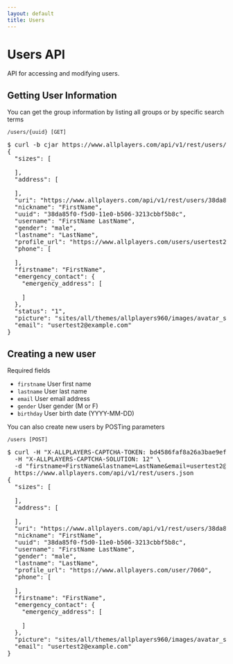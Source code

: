 ```yaml
---
layout: default
title: Users
---
```


# Users API

API for accessing and modifying users.

## Getting User Information

You can get the group information by listing all groups or by specific search terms

<a id="/users/{uuid}"></a>

    /users/{uuid} [GET]

<pre class="terminal">
$ curl -b cjar https://www.allplayers.com/api/v1/rest/users/38da85f0-f5d0-11e0-b506-3213cbbf5b8c
{
  "sizes": [

  ],
  "address": [

  ],
  "uri": "https://www.allplayers.com/api/v1/rest/users/38da85f0-f5d0-11e0-b506-3213cbbf5b8c",
  "nickname": "FirstName",
  "uuid": "38da85f0-f5d0-11e0-b506-3213cbbf5b8c",
  "username": "FirstName LastName",
  "gender": "male",
  "lastname": "LastName",
  "profile_url": "https://www.allplayers.com/users/usertest2",
  "phone": [

  ],
  "firstname": "FirstName",
  "emergency_contact": {
    "emergency_address": [

    ]
  },
  "status": "1",
  "picture": "sites/all/themes/allplayers960/images/avatar_selection/Baseball_Ball.png",
  "email": "usertest2@example.com"
}
</pre>


## Creating a new user

Required fields

*  `firstname` User first name
*  `lastname` User last name
*  `email` User email address
*  `gender` User gender (M or F)
*  `birthday` User birth date (YYYY-MM-DD)

You can also create new users by POSTing parameters

    /users [POST]

<pre class="terminal">
$ curl -H "X-ALLPLAYERS-CAPTCHA-TOKEN: bd4586faf8a26a3bae9ef44b7049a14e" \
  -H "X-ALLPLAYERS-CAPTCHA-SOLUTION: 12" \
  -d "firstname=FirstName&lastname=LastName&email=usertest2@example.com&gender=M&birthday=1981-03-13" \
  https://www.allplayers.com/api/v1/rest/users.json
{
  "sizes": [

  ],
  "address": [

  ],
  "uri": "https://www.allplayers.com/api/v1/rest/users/38da85f0-f5d0-11e0-b506-3213cbbf5b8c",
  "nickname": "FirstName",
  "uuid": "38da85f0-f5d0-11e0-b506-3213cbbf5b8c",
  "username": "FirstName LastName",
  "gender": "male",
  "lastname": "LastName",
  "profile_url": "https://www.allplayers.com/user/7060",
  "phone": [

  ],
  "firstname": "FirstName",
  "emergency_contact": {
    "emergency_address": [

    ]
  },
  "picture": "sites/all/themes/allplayers960/images/avatar_selection/Baseball_Ball.png",
  "email": "usertest2@example.com"
}
</pre>
